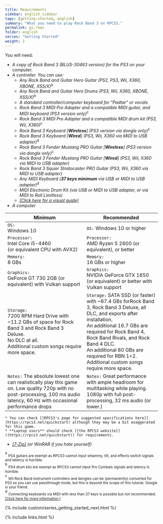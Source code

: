 ```yaml
---
title: Requirements
sidebar: english_sidebar
tags: [getting-started, english]
summary: "What you need to play Rock Band 3 on RPCS3."
permalink: gs_reqs
folder: english
series: "Getting Started"
weight: 2
---
```


You will need:
* _A copy of Rock Band 3 (BLUS-30463 version) for the PS3 on your computer._
* _A controller. You can use:_
	* _Any Rock Band and Guitar Hero Guitar (PS2, PS3, Wii, X360, XBONE, XSS/X)_<sup>a
	* _Any Rock Band and Guitar Hero Drums (PS3, Wii, X360, XBONE, XSS/X)_<sup>b
	* _A standard controller/computer keyboard for "Padtar" or vocals_
	* _Rock Band 3 MIDI Pro Adapter and a compatible MIDI guitar, and MIDI keyboard (PS3 version only)_<sup>c
	* _Rock Band 3 MIDI Pro Adapter and a compatible MIDI drum kit (PS3, Wii, X360)_<sup>c
	* _Rock Band 3 Keyboard \[**Wireless**\] (PS3 version via dongle only)_<sup>c
	* _Rock Band 3 Keyboard \[**Wired**\] (PS3, Wii, X360 via MIDI to USB adapter)_<sup>d
	* _Rock Band 3 Fender Mustang PRO Guitar \[**Wireless**\] (PS3 version via dongle only)_<sup>c
	* _Rock Band 3 Fender Mustang PRO Guitar \[**Wired**\] (PS3, Wii, X360 via MIDI to USB adapter)_
	* _Rock Band 3 Squier Stratocaster PRO Guitar (PS3, Wii, X360 via MIDI to USB adapter)_
	* _Any MIDI Keyboard (**37 keys minimum** via USB or MIDI to USB adapter)_<sup>d 
	* _MIDI Electronic Drum Kit (via USB or MIDI to USB adapter, or via MIDI to Roll Limitless)_
	* [_[Click here for a visual guide]_](https://rb3pc.milohax.org/english/controllers)
*   _A computer_

| **Minimum** | **Recommended** |
|--|--|
| `OS:` <br>Windows 10 | `OS:` Windows 10 or higher |
| `Processor:` <br>Intel Core i5-4460 <br>(or equivalent CPU with AVX2) | `Processor:` <br>AMD Ryzen 5 2600 (or equivalent), or better |
| `Memory:` <br>8 GBs | `Memory:` <br>16 GBs or higher |
| `Graphics:` <br>GeForce GT 730 2GB (or equivalent) with Vulkan support | `Graphics:` <br>NVIDIA GeForce GTX 1650 (or equivalent) or better with Vulkan support |
| `Storage:` <br>7200 RPM Hard Drive with ~11.2 GBs of space for Rock Band 3 and Rock Band 3 Deluxe. <br>No DLC at all. <br>Additional custom songs require more space. | `Storage:` SATA SSD (or faster) with ~67.4 GBs forRock Band 3, Rock Band 3 Deluxe, all DLC, and exports after installation. <br>An additional 16.7 GBs are required for Rock Band 4, Rock Band Rivals, and Rock Band 4 DLC. <br>An additional 80 GBs are required for RBN 1+2. <br>Additional custom songs require more space. |
| `Notes:` The absolute lowest one can realistically play this game on. Low quality 720p with no post-processing, 100 ms audio latency, 60 Hz with occasional performance drops | `Notes:` Great performance with ample headroom for multitasking while playing. 1080p with full post-processing, 32 ms audio (or lower.) |

	* You can check [[RPCS3's page for suggested specifications here]](https://rpcs3.net/quickstart) although they may be a bit exaggerated for this game.
	* **Laptop users** should check [[the RPCS3 website]]((https://rpcs3.net/quickstart)) for requirements.
*   _[[7-Zip]](https://www.7-zip.org/download.html) (or WinRAR if you hate yourself)_

<sup>a</sup> <sub>PS4 guitars are exempt as RPCS3 cannot input whammy, tilt, and effects switch signals and latency is horrible.</sub>  
<sup>b</sup> <sub>PS4 drum kits are exempt as RPCS3 cannot input Pro Cymbals signals and latency is horrible.</sub>  
<sup>c</sup> <sub>Wii Rock Band instrument controllers and dongles can be (permanently) converted for PS3 so you can use passthrough mode, but this is beyond the scope of this tutorial. Google is your friend.</sub>  
<sup>d</sup> <sub>Connecting keyboards via MIDI with less than 37 keys is possible but not recommended. [[Click here for more information.]](https://rb3pc.milohax.org/instruments/misc/midikeys)</sub>  


{% include custom/series_getting_started_next.html %}

{% include links.html %}